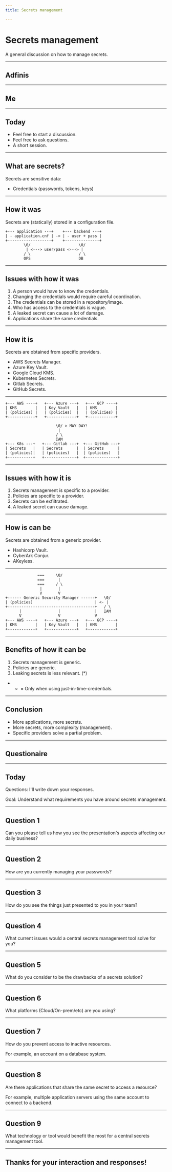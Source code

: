 ```yaml
---
title: Secrets management

---
```


# Secrets management

A general discussion on how to manage secrets.

---

## Adfinis

---

## Me

---

## Today

- Feel free to start a discussion.
- Feel free to ask questions.
- A short session.

---

## What are secrets?

Secrets are sensitive data:

- Credentials (passwords, tokens, keys)

---

## How it was

Secrets are (statically) stored in a configuration file.

```text
+--- application ---+    +--- backend ---+
| - application.cnf | -> | - user + pass |
+-------------------+    +---------------+
        \0/                     \0/
         | <---> user/pass <---> |
        / \                     / \
        OPS                     DB
```

----

## Issues with how it was

1. A person would have to know the credentials.
2. Changing the credentials would require careful coordination.
3. The credentials can be stored in a repository/image.
4. Who has access to the credentials is vague.
5. A leaked secret can cause a lot of damage.
6. Applications share the same credentials.

---

## How it is

Secrets are obtained from specific providers.

- AWS Secrets Manager.
- Azure Key Vault.
- Google Cloud KMS.
- Kubernetes Secrets.
- Gitlab Secrets.
- GitHub Secrets.

----

```text
+--- AWS ----+   +--- Azure ---+   +--- GCP ----+
| KMS        |   | Key Vault   |   | KMS        |
| (policies) |   | (policies)  |   | (policies) |
+------------+   +-------------+   +------------+

                      \0/ > MAY DAY!
                       |
                      / \
                      IAM
+--- K8s ---+   +--- Gitlab ---+  +--- GitHub ---+
| Secrets   |   | Secrets      |  | Secrets      |
| (policies)|   | (policies)   |  | (policies)   |
+-----------+   +--------------+  +--------------+
```

----

## Issues with how it is

1. Secrets management is specific to a provider.
2. Policies are specific to a provider.
3. Secrets can be exfiltrated.
4. A leaked secret can cause damage.

---

## How is can be

Secrets are obtained from a generic provider.

- Hashicorp Vault.
- CyberArk Conjur.
- AKeyless.

----

```text
              ===     \0/
              ===      |
              ===     / \
               |       |
               V       V
+------ Generic Security Manager ------+   \0/
| (policies)                           | <- |
+--------------------------------------+   / \
      |                |               |   IAM
      V                V               V
+--- AWS ----+   +--- Azure ---+   +--- GCP ----+
| KMS        |   | Key Vault   |   | KMS        |
+------------+   +-------------+   +------------+
```

----

## Benefits of how it can be

1. Secrets management is generic.
2. Policies are generic.
4. Leaking secrets is less relevant. (*)

- * = Only when using just-in-time-credentials.

---

## Conclusion

- More applications, more secrets.
- More secrets, more complexity (management).
- Specific providers solve a partial problem.

---

## Questionaire

---

## Today

Questions: I'll write down your responses.

Goal: Understand what requirements you have around secrets management.

---

## Question 1

Can you please tell us how you see the presentation's aspects affecting our daily business?

---

## Question 2

How are you currently managing your passwords?

---

## Question 3

How do you see the things just presented to you in your team?

---

## Question 4

What current issues would a central secrets management tool solve for you?

---

## Question 5

What do you consider to be the drawbacks of a secrets solution?

---

## Question 6

What platforms (Cloud/On-prem/etc) are you using?

---

## Question 7

How do you prevent access to inactive resources.

For example, an account on a database system.

---

## Question 8

Are there applications that share the same secret to access a resource?

For example, multiple application servers using the same account to connect to a backend.

---

## Question 9

What technology or tool would benefit the most for a central secrets management tool.

---

## Thanks for your interaction and responses!
